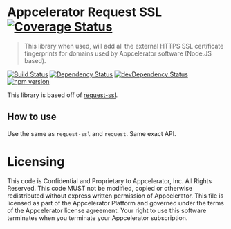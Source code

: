# Appcelerator Request SSL [![Coverage Status](https://coverage.appcelerator.com/appcelerator/appc-request-ssl/label_master.svg)](https://coverage.appcelerator.com/appcelerator#appc-request-ssl)

> This library when used, will add all the external HTTPS SSL certificate fingerprints for domains used by Appcelerator software (Node.JS based).

[![Build Status](https://travis-ci.org/appcelerator/appc-request-ssl.svg?branch=master)](https://travis-ci.org/appcelerator/appc-request-ssl)
[![Dependency Status](https://david-dm.org/appcelerator/appc-request-ssl.svg)](https://david-dm.org/appcelerator/appc-cli)
[![devDependency Status](https://david-dm.org/appcelerator/appc-request-ssl/dev-status.svg)](https://david-dm.org/appcelerator/appc-request-ssl#info=devDependencies)
[![npm version](https://badge.fury.io/js/appc-request-ssl.svg)](http://badge.fury.io/js/appc-request-ssl)

This library is based off of [request-ssl](https://github.com/jhaynie/request-ssl).

## How to use

Use the same as `request-ssl` and `request`.  Same exact API.

# Licensing

This code is Confidential and Proprietary to Appcelerator, Inc. All Rights Reserved. This code MUST not be modified, copied or otherwise redistributed without express written permission of Appcelerator. This file is licensed as part of the Appcelerator Platform and governed under the terms of the Appcelerator license agreement.  Your right to use this software terminates when you terminate your Appcelerator subscription.
